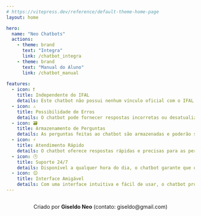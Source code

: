 ```yaml
---
# https://vitepress.dev/reference/default-theme-home-page
layout: home

hero:
  name: "Neo Chatbots"
  actions:
    - theme: brand
      text: "Integra"
      link: /chatbot_integra
    - theme: brand
      text: "Manual do Aluno"
      link: /chatbot_manual
     
features:
  - icon: ❗
    title: Independente do IFAL
    details: Este chatbot não possui nenhum vínculo oficial com o IFAL. É uma ferramenta independente da instituição.
  - icon: ⚠️
    title: Possibilidade de Erros
    details: O chatbot pode fornecer respostas incorretas ou desatualizadas, e os usuários devem verificar as informações fornecidas.
  - icon: 🗃️
    title: Armazenamento de Perguntas
    details: As perguntas feitas ao chatbot são armazenadas e poderão ser verificadas pela equipe para melhorar o serviço.
  - icon: ⚡
    title: Atendimento Rápido
    details: O chatbot oferece respostas rápidas e precisas para as perguntas frequentes, economizando tempo e esforço.
  - icon: 🕒
    title: Suporte 24/7
    details: Disponível a qualquer hora do dia, o chatbot garante que os usuários possam obter ajuda e informações sempre que precisarem.
  - icon: 😊
    title: Interface Amigável
    details: Com uma interface intuitiva e fácil de usar, o chatbot proporciona uma experiência agradável.
---
```


<footer style="text-align: center; padding: 1em 0; ">
  <p style="margin: 0;">Criado por <strong>Giseldo Neo</strong> (contato: giseldo@gmail.com)</p>
</footer>

